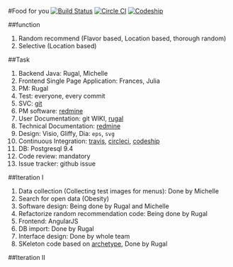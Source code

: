 #Food for you
[![Build Status](https://travis-ci.org/food-for-you/webservice.svg?branch=master)](https://travis-ci.org/food-for-you/webservice)   [![Circle CI](https://circleci.com/gh/food-for-you/webservice.svg?style=svg)](https://circleci.com/gh/food-for-you/webservice)    [![Codeship](https://codeship.com/projects/09d35e50-55ef-0133-b5ff-0ebfbd542ed0/status?branch=master)](https://codeship.com/projects/109179)  

##function
1. Random recommend (Flavor based, Location based, thorough random)
2. Selective (Location based)


##Task
1. Backend Java: Rugal, Michelle
2. Frontend Single Page Application: Frances, Julia
3. PM: Rugal
4. Test: everyone, every commit
5. SVC: [git](github.com)
6. PM software: [redmine](https://redmine.cs.uwindsor.ca)
7. User Documentation: git WIKI, [rugal](rugal.ga)
8. Technical Documentation: [redmine](https://redmine.cs.uwindsor.ca)
8. Design: Visio, Gliffy, Dia: `eps`, `svg`
8. Continuous Integration: [travis](https://travis-ci.org/), [circleci](https://circleci.com/), [codeship](https://codeship.com)
9. DB: Postgresql 9.4
10. Code review: mandatory
11. Issue tracker: github issue


##Iteration I
1. Data collection (Collecting test images for menus): Done by Michelle
2. Search for open data (Obesity)
3. Software design: Being done by Rugal and Michelle
3. Refactorize random recommendation code: Being done by Rugal
4. Frontend: AngularJS
5. DB import: Done by Rugal
6. Interface design: Done by whole team
7. SKeleton code based on [archetype](http://search.maven.org/#artifactdetails%7Cml.rugal.archetype%7Cspringmvc-spring-hibernate%7C0.6%7Cmaven-archetype), Done by Rugal


##Iteration II
